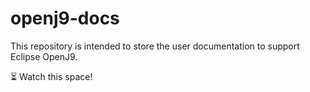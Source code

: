 # openj9-docs

This repository is intended to store the user documentation to support Eclipse OpenJ9. 

:hourglass_flowing_sand: Watch this space!
